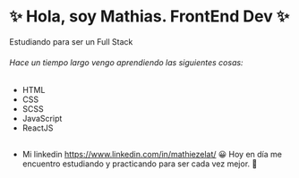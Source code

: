 #  ✨ Hola, soy Mathias. FrontEnd Dev ✨

Estudiando para ser un Full Stack

###### Hace un tiempo largo vengo aprendiendo las siguientes cosas:
- HTML
- CSS
- SCSS
- JavaScript
- ReactJS
##
- Mi linkedin https://www.linkedin.com/in/mathiezelat/ 😀
Hoy en día me encuentro estudiando y practicando para ser cada vez mejor. 🤯

<!---
mathiezelat/mathiezelat is a ✨ special ✨ repository because its `README.md` (this file) appears on your GitHub profile.
You can click the Preview link to take a look at your changes.
--->
